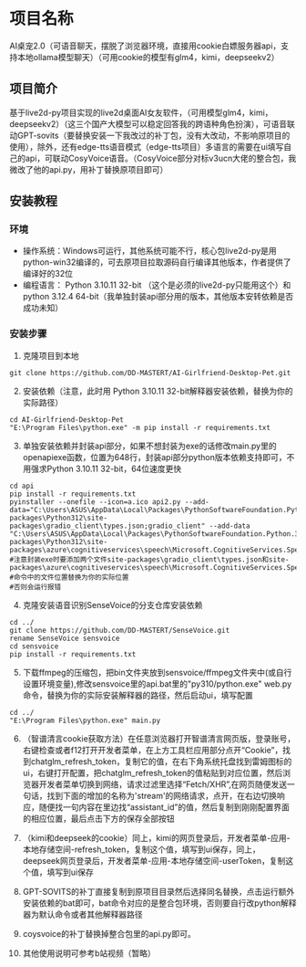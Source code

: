 # 项目名称
AI桌宠2.0（可语音聊天，摆脱了浏览器环境，直接用cookie白嫖服务器api，支持本地ollama模型聊天）（可用cookie的模型有glm4，kimi，deepseekv2）
## 项目简介
基于live2d-py项目实现的live2d桌面AI女友软件，（可用模型glm4，kimi，deepseekv2）（这三个国产大模型可以稳定回答我的跨语种角色扮演），可语音联动GPT-sovits（要替换安装一下我改过的补丁包，没有大改动，不影响原项目的使用），除外，还有edge-tts语音模式（edge-tts项目）多语言的需要在ui填写自己的api，可联动CosyVoice语音。（CosyVoice部分对标v3ucn大佬的整合包，我微改了他的api.py，用补丁替换原项目即可）



## 安装教程
### 环境
- 操作系统：Windows可运行，其他系统可能不行，核心包live2d-py是用python-win32编译的，可去原项目拉取源码自行编译其他版本，作者提供了编译好的32位
- 编程语言： Python 3.10.11 32-bit （这个是必须的live2d-py只能用这个）和 python 3.12.4 64-bit（我单独封装api部分用的版本，其他版本安转依赖是否成功未知）

### 安装步骤
1. 克隆项目到本地
```
git clone https://github.com/DD-MASTERT/AI-Girlfriend-Desktop-Pet.git
 ```
2. 安装依赖（注意，此时用 Python 3.10.11 32-bit解释器安装依赖，替换为你的实际路径）
 ```
cd AI-Girlfriend-Desktop-Pet
"E:\Program Files\python.exe" -m pip install -r requirements.txt
 ```
3. 单独安装依赖并封装api部分，如果不想封装为exe的话修改main.py里的openapiexe函数，位置为648行，封装api部分python版本依赖支持即可，不用强求Python 3.10.11 32-bit，64位速度更快
 ```
cd api
pip install -r requirements.txt
pyinstaller --onefile --icon=a.ico api2.py --add-data="C:\Users\ASUS\AppData\Local\Packages\PythonSoftwareFoundation.Python.3.12_qbz5n2kfra8p0\LocalCache\local-packages\Python312\site-packages\gradio_client\types.json;gradio_client" --add-data "C:\Users\ASUS\AppData\Local\Packages\PythonSoftwareFoundation.Python.3.12_qbz5n2kfra8p0\LocalCache\local-packages\Python312\site-packages\azure\cognitiveservices\speech\Microsoft.CognitiveServices.Speech.core.dll;."
#注意封装exe时要添加两个文件site-packages\gradio_client\types.json和site-packages\azure\cognitiveservices\speech\Microsoft.CognitiveServices.Speech.core.dll
#命令中的文件位置替换为你的实际位置
#否则会运行报错

 ```
4. 克隆安装语音识别SenseVoice的分支仓库安装依赖
 ```
 cd ../
 git clone https://github.com/DD-MASTERT/SenseVoice.git
rename SenseVoice sensvoice
cd sensvoice
pip install -r requirements.txt
 
 ```

5. 下载ffmpeg的压缩包，把bin文件夹放到sensvoice/ffmpeg文件夹中(或自行设置环境变量),修改sensvoice里的api.bat里的"py310/python.exe" web.py命令，替换为你的实际安装解释器的路径，然后启动ui，填写配置
 ```
 cd ../
"E:\Program Files\python.exe" main.py
  ```

6. （智谱清言cookie获取方法）在任意浏览器打开智谱清言网页版，登录账号，右键检查或者f12打开开发者菜单，在上方工具栏应用部分点开“Cookie”，找到chatglm_refresh_token，复制它的值，在右下角系统托盘找到雷姆图标的ui，右键打开配置，把chatglm_refresh_token的值粘贴到对应位置，然后浏览器开发者菜单切换到网络，请求过滤里选择“Fetch/XHR”,在网页随便发送一句话，找到下面的增加的名称为'stream'的网络请求，点开，在右边切换响应，随便找一句内容在里边找“assistant_id”的值，然后复制到刚刚配置界面的相应位置，最后点击下方的保存全部按钮

7. （kimi和deepseek的cookie）同上，kimi的网页登录后，开发者菜单-应用-本地存储空间-refresh_token，复制这个值，填写到ui保存，同上，deepseek网页登录后，开发者菜单-应用-本地存储空间-userToken，复制这个值，填写到ui保存

8. GPT-SOVITS的补丁直接复制到原项目目录然后选择同名替换，点击运行额外安装依赖的bat即可，bat命令对应的是整合包环境，否则要自行改python解释器为默认命令或者其他解释器路径

9. coysvoice的补丁替换掉整合包里的api.py即可。

10. 其他使用说明可参考b站视频（暂略）
